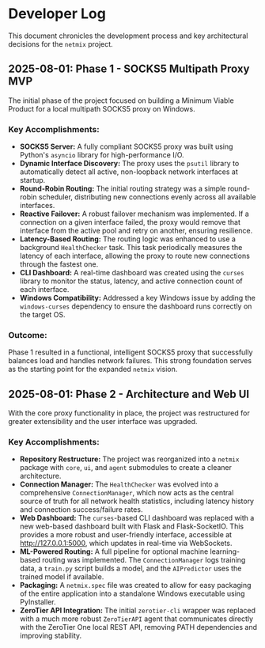 # Developer Log

This document chronicles the development process and key architectural decisions for the `netmix` project.

## 2025-08-01: Phase 1 - SOCKS5 Multipath Proxy MVP

The initial phase of the project focused on building a Minimum Viable Product for a local multipath SOCKS5 proxy on Windows.

### Key Accomplishments:
- **SOCKS5 Server:** A fully compliant SOCKS5 proxy was built using Python's `asyncio` library for high-performance I/O.
- **Dynamic Interface Discovery:** The proxy uses the `psutil` library to automatically detect all active, non-loopback network interfaces at startup.
- **Round-Robin Routing:** The initial routing strategy was a simple round-robin scheduler, distributing new connections evenly across all available interfaces.
- **Reactive Failover:** A robust failover mechanism was implemented. If a connection on a given interface failed, the proxy would remove that interface from the active pool and retry on another, ensuring resilience.
- **Latency-Based Routing:** The routing logic was enhanced to use a background `HealthChecker` task. This task periodically measures the latency of each interface, allowing the proxy to route new connections through the fastest one.
- **CLI Dashboard:** A real-time dashboard was created using the `curses` library to monitor the status, latency, and active connection count of each interface.
- **Windows Compatibility:** Addressed a key Windows issue by adding the `windows-curses` dependency to ensure the dashboard runs correctly on the target OS.

### Outcome:
Phase 1 resulted in a functional, intelligent SOCKS5 proxy that successfully balances load and handles network failures. This strong foundation serves as the starting point for the expanded `netmix` vision.

## 2025-08-01: Phase 2 - Architecture and Web UI

With the core proxy functionality in place, the project was restructured for greater extensibility and the user interface was upgraded.

### Key Accomplishments:
- **Repository Restructure:** The project was reorganized into a `netmix` package with `core`, `ui`, and `agent` submodules to create a cleaner architecture.
- **Connection Manager:** The `HealthChecker` was evolved into a comprehensive `ConnectionManager`, which now acts as the central source of truth for all network health statistics, including latency history and connection success/failure rates.
- **Web Dashboard:** The `curses`-based CLI dashboard was replaced with a new web-based dashboard built with Flask and Flask-SocketIO. This provides a more robust and user-friendly interface, accessible at http://127.0.0.1:5000, which updates in real-time via WebSockets.
- **ML-Powered Routing:** A full pipeline for optional machine learning-based routing was implemented. The `ConnectionManager` logs training data, a `train.py` script builds a model, and the `AIPredictor` uses the trained model if available.
- **Packaging:** A `netmix.spec` file was created to allow for easy packaging of the entire application into a standalone Windows executable using PyInstaller.
- **ZeroTier API Integration:** The initial `zerotier-cli` wrapper was replaced with a much more robust `ZeroTierAPI` agent that communicates directly with the ZeroTier One local REST API, removing PATH dependencies and improving stability.
